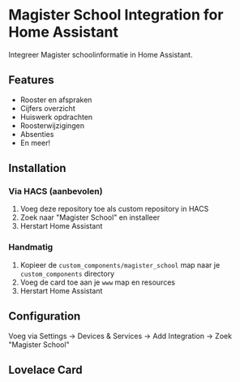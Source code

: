 # Magister School Integration for Home Assistant

Integreer Magister schoolinformatie in Home Assistant.

## Features
- Rooster en afspraken
- Cijfers overzicht
- Huiswerk opdrachten
- Roosterwijzigingen
- Absenties
- En meer!

## Installation

### Via HACS (aanbevolen)
1. Voeg deze repository toe als custom repository in HACS
2. Zoek naar "Magister School" en installeer
3. Herstart Home Assistant

### Handmatig
1. Kopieer de `custom_components/magister_school` map naar je `custom_components` directory
2. Voeg de card toe aan je `www` map en resources
3. Herstart Home Assistant

## Configuration
Voeg via Settings → Devices & Services → Add Integration → Zoek "Magister School"

## Lovelace Card

